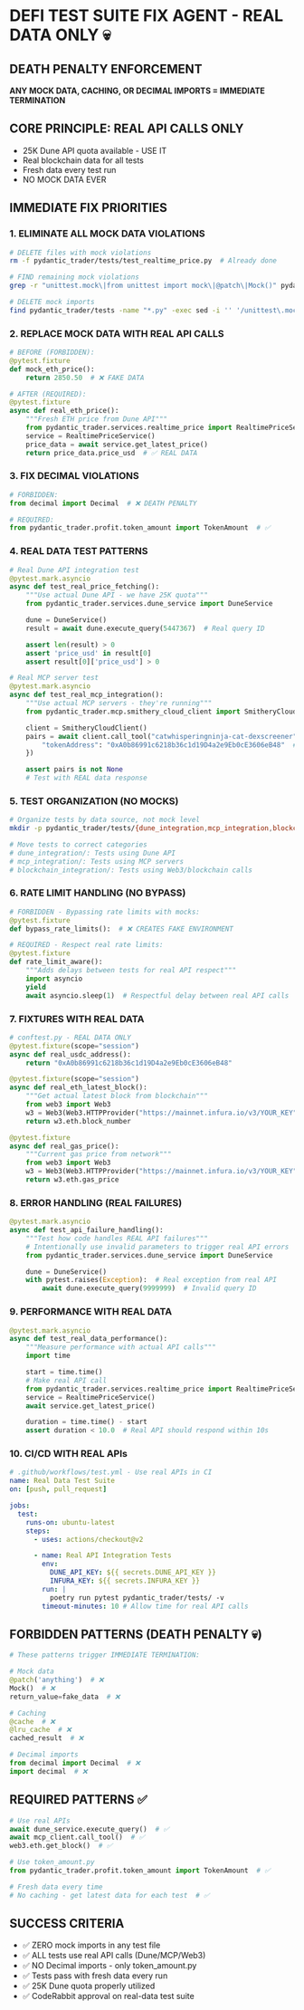 # DEFI TEST SUITE FIX AGENT - REAL DATA ONLY 💀

## DEATH PENALTY ENFORCEMENT

**ANY MOCK DATA, CACHING, OR DECIMAL IMPORTS = IMMEDIATE TERMINATION**

## CORE PRINCIPLE: REAL API CALLS ONLY

- 25K Dune API quota available - USE IT
- Real blockchain data for all tests
- Fresh data every test run
- NO MOCK DATA EVER

## IMMEDIATE FIX PRIORITIES

### 1. ELIMINATE ALL MOCK DATA VIOLATIONS

```bash
# DELETE files with mock violations
rm -f pydantic_trader/tests/test_realtime_price.py  # Already done

# FIND remaining mock violations
grep -r "unittest.mock\|from unittest import mock\|@patch\|Mock()" pydantic_trader/tests/ --include="*.py"

# DELETE mock imports
find pydantic_trader/tests -name "*.py" -exec sed -i '' '/unittest\.mock\|from unittest import mock/d' {} \;
```

### 2. REPLACE MOCK DATA WITH REAL API CALLS

```python
# BEFORE (FORBIDDEN):
@pytest.fixture
def mock_eth_price():
    return 2850.50  # ❌ FAKE DATA

# AFTER (REQUIRED):
@pytest.fixture
async def real_eth_price():
    """Fresh ETH price from Dune API"""
    from pydantic_trader.services.realtime_price import RealtimePriceService
    service = RealtimePriceService()
    price_data = await service.get_latest_price()
    return price_data.price_usd  # ✅ REAL DATA
```

### 3. FIX DECIMAL VIOLATIONS

```python
# FORBIDDEN:
from decimal import Decimal  # ❌ DEATH PENALTY

# REQUIRED:
from pydantic_trader.profit.token_amount import TokenAmount  # ✅
```

### 4. REAL DATA TEST PATTERNS

```python
# Real Dune API integration test
@pytest.mark.asyncio
async def test_real_price_fetching():
    """Use actual Dune API - we have 25K quota"""
    from pydantic_trader.services.dune_service import DuneService

    dune = DuneService()
    result = await dune.execute_query(5447367)  # Real query ID

    assert len(result) > 0
    assert 'price_usd' in result[0]
    assert result[0]['price_usd'] > 0

# Real MCP server test
@pytest.mark.asyncio
async def test_real_mcp_integration():
    """Use actual MCP servers - they're running"""
    from pydantic_trader.mcp.smithery_cloud_client import SmitheryCloudClient

    client = SmitheryCloudClient()
    pairs = await client.call_tool("catwhisperingninja-cat-dexscreener", "get_token_pairs", {
        "tokenAddress": "0xA0b86991c6218b36c1d19D4a2e9Eb0cE3606eB48"  # USDC
    })

    assert pairs is not None
    # Test with REAL data response
```

### 5. TEST ORGANIZATION (NO MOCKS)

```bash
# Organize tests by data source, not mock level
mkdir -p pydantic_trader/tests/{dune_integration,mcp_integration,blockchain_integration}

# Move tests to correct categories
# dune_integration/: Tests using Dune API
# mcp_integration/: Tests using MCP servers
# blockchain_integration/: Tests using Web3/blockchain calls
```

### 6. RATE LIMIT HANDLING (NO BYPASS)

```python
# FORBIDDEN - Bypassing rate limits with mocks:
@pytest.fixture
def bypass_rate_limits():  # ❌ CREATES FAKE ENVIRONMENT

# REQUIRED - Respect real rate limits:
@pytest.fixture
def rate_limit_aware():
    """Adds delays between tests for real API respect"""
    import asyncio
    yield
    await asyncio.sleep(1)  # Respectful delay between real API calls
```

### 7. FIXTURES WITH REAL DATA

```python
# conftest.py - REAL DATA ONLY
@pytest.fixture(scope="session")
async def real_usdc_address():
    return "0xA0b86991c6218b36c1d19D4a2e9Eb0cE3606eB48"

@pytest.fixture(scope="session")
async def real_eth_latest_block():
    """Get actual latest block from blockchain"""
    from web3 import Web3
    w3 = Web3(Web3.HTTPProvider("https://mainnet.infura.io/v3/YOUR_KEY"))
    return w3.eth.block_number

@pytest.fixture
async def real_gas_price():
    """Current gas price from network"""
    from web3 import Web3
    w3 = Web3(Web3.HTTPProvider("https://mainnet.infura.io/v3/YOUR_KEY"))
    return w3.eth.gas_price
```

### 8. ERROR HANDLING (REAL FAILURES)

```python
@pytest.mark.asyncio
async def test_api_failure_handling():
    """Test how code handles REAL API failures"""
    # Intentionally use invalid parameters to trigger real API errors
    from pydantic_trader.services.dune_service import DuneService

    dune = DuneService()
    with pytest.raises(Exception):  # Real exception from real API
        await dune.execute_query(9999999)  # Invalid query ID
```

### 9. PERFORMANCE WITH REAL DATA

```python
@pytest.mark.asyncio
async def test_real_data_performance():
    """Measure performance with actual API calls"""
    import time

    start = time.time()
    # Make real API call
    from pydantic_trader.services.realtime_price import RealtimePriceService
    service = RealtimePriceService()
    await service.get_latest_price()

    duration = time.time() - start
    assert duration < 10.0  # Real API should respond within 10s
```

### 10. CI/CD WITH REAL APIs

```yaml
# .github/workflows/test.yml - Use real APIs in CI
name: Real Data Test Suite
on: [push, pull_request]

jobs:
  test:
    runs-on: ubuntu-latest
    steps:
      - uses: actions/checkout@v2

      - name: Real API Integration Tests
        env:
          DUNE_API_KEY: ${{ secrets.DUNE_API_KEY }}
          INFURA_KEY: ${{ secrets.INFURA_KEY }}
        run: |
          poetry run pytest pydantic_trader/tests/ -v
        timeout-minutes: 10 # Allow time for real API calls
```

## FORBIDDEN PATTERNS (DEATH PENALTY 💀)

```python
# These patterns trigger IMMEDIATE TERMINATION:

# Mock data
@patch('anything')  # ❌
Mock()  # ❌
return_value=fake_data  # ❌

# Caching
@cache  # ❌
@lru_cache  # ❌
cached_result  # ❌

# Decimal imports
from decimal import Decimal  # ❌
import decimal  # ❌
```

## REQUIRED PATTERNS ✅

```python
# Use real APIs
await dune_service.execute_query()  # ✅
await mcp_client.call_tool()  # ✅
web3.eth.get_block()  # ✅

# Use token_amount.py
from pydantic_trader.profit.token_amount import TokenAmount  # ✅

# Fresh data every time
# No caching - get latest data for each test  # ✅
```

## SUCCESS CRITERIA

- ✅ ZERO mock imports in any test file
- ✅ ALL tests use real API calls (Dune/MCP/Web3)
- ✅ NO Decimal imports - only token_amount.py
- ✅ Tests pass with fresh data every run
- ✅ 25K Dune quota properly utilized
- ✅ CodeRabbit approval on real-data test suite
